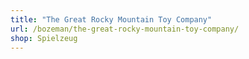 ```yaml
---
title: "The Great Rocky Mountain Toy Company"
url: /bozeman/the-great-rocky-mountain-toy-company/
shop: Spielzeug
---
```


